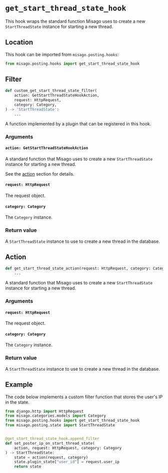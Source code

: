 # `get_start_thread_state_hook`

This hook wraps the standard function Misago uses to create a new `StartThreadState` instance for starting a new thread.


## Location

This hook can be imported from `misago.posting.hooks`:

```python
from misago.posting.hooks import get_start_thread_state_hook
```


## Filter

```python
def custom_get_start_thread_state_filter(
    action: GetStartThreadStateHookAction,
    request: HttpRequest,
    category: Category,
) -> 'StartThreadState':
    ...
```

A function implemented by a plugin that can be registered in this hook.


### Arguments

#### `action: GetStartThreadStateHookAction`

A standard function that Misago uses to create a new `StartThreadState` instance for starting a new thread.

See the [action](#action) section for details.


#### `request: HttpRequest`

The request object.


#### `category: Category`

The `Category` instance.


### Return value

A `StartThreadState` instance to use to create a new thread in the database.


## Action

```python
def get_start_thread_state_action(request: HttpRequest, category: Category) -> 'StartThreadState':
    ...
```

A standard function that Misago uses to create a new `StartThreadState` instance for starting a new thread.


### Arguments

#### `request: HttpRequest`

The request object.


#### `category: Category`

The `Category` instance.


### Return value

A `StartThreadState` instance to use to create a new thread in the database.


## Example

The code below implements a custom filter function that stores the user's IP in the state.

```python
from django.http import HttpRequest
from misago.categories.models import Category
from misago.posting.hooks import get_start_thread_state_hook
from misago.posting.state import StartThreadState


@get_start_thread_state_hook.append_filter
def set_poster_ip_on_start_thread_state(
    action, request: HttpRequest, category: Category
) -> StartThreadState:
    state = action(request, category)
    state.plugin_state["user_id"] = request.user_ip
    return state
```